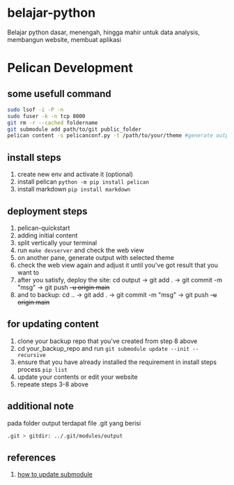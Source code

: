 # belajar-python
Belajar python dasar, menengah, hingga mahir untuk data analysis, membangun website, membuat aplikasi


# Pelican Development

## some usefull command
```bash
sudo lsof -i -P -n
sudo fuser -k -n tcp 8000 
git rm -r --cached foldername
git submodule add path/to/git public_folder
pelican content -s pelicanconf.py -t /path/to/your/theme #generate output with selected theme

```
## install steps
1. create new env and activate it (optional)
2. install pelican ```python -m pip install pelican```
3. install markdown ```pip install markdown```

## deployment steps
1. pelican-quickstart
2. adding initial content
3. split vertically your terminal
4. run ```make devserver``` and check the web view
5. on another pane, generate output with selected theme
6. check the web view again and adjust it until you've got result that you want to
7. after you satisfy, deploy the site: cd output -> git add . -> git commit -m "msg" -> git push <del>-u origin main</del>
8. and to backup: cd .. -> git add . -> git commit -m "msg" -> git push <del>-u origin main</del>

## for updating content
1. clone your backup repo that you've created from step 8 above
2. cd your_backup_repo and run ```git submodule update --init --recursive```
3. ensure that you have already installed the requirement in install steps process ```pip list```
4. update your contents or edit your website
5. repeate steps 3-8 above


## additional note
pada folder output terdapat file .git yang berisi
```bash
.git > gitdir: ../.git/modules/output
```

## references
1. [how to update submodule](https://stackoverflow.com/questions/5542910/how-do-i-commit-changes-in-a-git-submodule)
